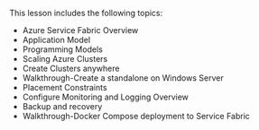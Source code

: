 

This lesson includes the following topics:

- Azure Service Fabric Overview
- Application Model
- Programming Models
- Scaling Azure Clusters
- Create Clusters anywhere
- Walkthrough-Create a standalone on Windows Server
- Placement Constraints
- Configure Monitoring and Logging Overview
- Backup and recovery
- Walkthrough-Docker Compose deployment to Service Fabric
